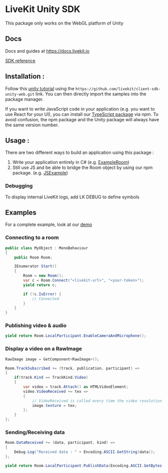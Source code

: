 # LiveKit Unity SDK
This package only works on the WebGL platform of Unity

## Docs
Docs and guides at https://docs.livekit.io

[SDK reference](https://livekit.github.io/client-sdk-unity-web/)

## Installation :
Follow this [unity tutorial](https://docs.unity3d.com/Manual/upm-ui-giturl.html) using the `https://github.com/livekit/client-sdk-unity-web.git` link.
You can then directly import the samples into the package manager.

If you want to write JavaScript code in your application (e.g. you want to use React for your UI), you can install our [TypeScript package](https://www.npmjs.com/package/@livekit/livekit-unity) via npm.
To avoid confusion, the npm package and the Unity package will always have the same version number.

## Usage : 
There are two different ways to build an application using this package :
1. Write your application entirely in C# (e.g. [ExampleRoom](https://github.com/livekit/client-sdk-unity-web/tree/main/Samples~/ExampleRoom))
2. Still use JS and be able to bridge the Room object by using our npm package. (e.g. [JSExample](https://github.com/livekit/client-sdk-unity-web/tree/main/Samples~/JSExample))

### Debugging
To display internal LiveKit logs, add LK DEBUG to define symbols

## Examples
For a complete example, look at our [demo](https://github.com/livekit/client-unity-demo)
### Connecting to a room
```cs
public class MyObject : MonoBehaviour
{
    public Room Room;

    IEnumerator Start()
    {
        Room = new Room();
        var c = Room.Connect("<livekit-url>", "<your-token>");
        yield return c;

        if (!c.IsError) {
            // Connected
        }
    }
}

```

### Publishing video & audio

```cs
yield return Room.LocalParticipant.EnableCameraAndMicrophone();
```

### Display a video on a RawImage
```cs
RawImage image = GetComponent<RawImage>();

Room.TrackSubscribed += (track, publication, participant) =>
{
    if(track.Kind == TrackKind.Video)
    {
        var video = track.Attach() as HTMLVideoElement;
        video.VideoReceived += tex =>
        {
            // VideoReceived is called every time the video resolution changes
            image.texture = tex;
        };
    }
};
```

### Sending/Receiving data
```cs
Room.DataReceived += (data, participant, kind) =>
{
    Debug.Log("Received data : " + Encoding.ASCII.GetString(data));
};

yield return Room.LocalParticipant.PublishData(Encoding.ASCII.GetBytes("This is as test"), DataPacketKind.RELIABLE);
```
